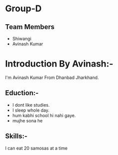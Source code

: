 # Group-D
## Team Members
- Shiwangi
- Avinash Kumar
# Introduction By Avinash:-

I'm Avinash Kumar From Dhanbad Jharkhand.

## Eduction:-

- I dont like studies.
- I sleep whole day.
- hum kabhi school hi nahi gaye.
- mujhe sona he

## Skills:-

I can eat 20 samosas at a time
